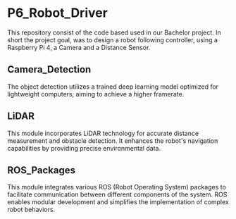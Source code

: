 # P6_Robot_Driver
This repository consist of the code based used in our Bachelor project. 
In short the project goal, was to design a robot following controller, using a Raspberry Pi 4, a Camera and a Distance Sensor. 

## Camera_Detection
The object detection utilizes a trained deep learning model optimized for lightweight computers, aiming to achieve a higher framerate.

## LiDAR 
This module incorporates LiDAR technology for accurate distance measurement and obstacle detection. It enhances the robot's navigation capabilities by providing precise environmental data.

## ROS_Packages 
This module integrates various ROS (Robot Operating System) packages to facilitate communication between different components of the system. ROS enables modular development and simplifies the implementation of complex robot behaviors.
